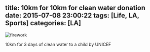 title: 10km for 10km for clean water donation
date: 2015-07-08 23:00:22
tags: [Life, LA, Sports]
categories: [LA]
---

![firework](/blog/photo/20150708.PNG)

10km for 3 days of clean water to a child by UNICEF

